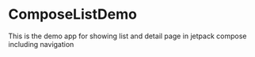 # ComposeListDemo
This is the demo app for showing list and detail page in jetpack compose including navigation
